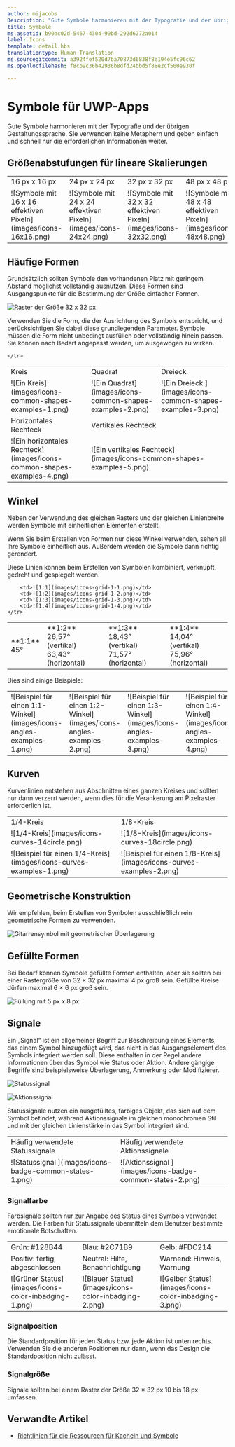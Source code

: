 ```yaml
---
author: mijacobs
Description: "Gute Symbole harmonieren mit der Typografie und der übrigen Gestaltungssprache. Sie verwenden keine Metaphern und geben einfach und schnell nur die erforderlichen Informationen weiter."
title: Symbole
ms.assetid: b90ac02d-5467-4304-99bd-292d6272a014
label: Icons
template: detail.hbs
translationtype: Human Translation
ms.sourcegitcommit: a3924fef520d7ba70873d6838f8e194e5fc96c62
ms.openlocfilehash: f8cb9c36b42936b8dfd24bbd5f88e2cf500e930f

---
```


# <a name="icons-for-uwp-apps"></a>Symbole für UWP-Apps

<link rel="stylesheet" href="https://az835927.vo.msecnd.net/sites/uwp/Resources/css/custom.css">

Gute Symbole harmonieren mit der Typografie und der übrigen Gestaltungssprache. Sie verwenden keine Metaphern und geben einfach und schnell nur die erforderlichen Informationen weiter. 

## <a name="linear-scaling-size-ramps"></a>Größenabstufungen für lineare Skalierungen 

<table>
    <tr> 
        <td>16 px x 16 px</td>
        <td>24 px x 24 px</td>
        <td>32 px x 32 px</td>
        <td>48 px x 48 px</td>
    </tr>
    <tr> 
        <td>![Symbole mit 16 x 16 effektiven Pixeln](images/icons-16x16.png)</td>
        <td>![Symbole mit 24 x 24 effektiven Pixeln](images/icons-24x24.png)</td>
        <td>![Symbole mit 32 x 32 effektiven Pixeln](images/icons-32x32.png)</td>
        <td>![Symbole mit 48 x 48 effektiven Pixeln](images/icons-48x48.png)</td>
    </tr>
</table>

## <a name="common-shapes"></a>Häufige Formen

Grundsätzlich sollten Symbole den vorhandenen Platz mit geringem Abstand möglichst vollständig ausnutzen. Diese Formen sind Ausgangspunkte für die Bestimmung der Größe einfacher Formen. 

![Raster der Größe 32 x 32 px](images/icons-common-shapes.png)

Verwenden Sie die Form, die der Ausrichtung des Symbols entspricht, und berücksichtigen Sie dabei diese grundlegenden Parameter. Symbole müssen die Form nicht unbedingt ausfüllen oder vollständig hinein passen. Sie können nach Bedarf angepasst werden, um ausgewogen zu wirken. 

<table class="uwpd-noborder">
    <tr>
        <td>Kreis<td>
        <td>Quadrat</td>
        <td>Dreieck</td>
    </tr>
    <tr>
        <td>![Ein Kreis](images/icons-common-shapes-examples-1.png)<td>
        <td>![Ein Quadrat](images/icons-common-shapes-examples-2.png)</td>
        <td>![Ein Dreieck ](images/icons-common-shapes-examples-3.png)</td>
    </tr>
        <tr>
        <td>Horizontales Rechteck<td>
        <td colspan="2">Vertikales Rechteck</td>        
        </tr>
    <tr>
        <td>![Ein horizontales Rechteck](images/icons-common-shapes-examples-4.png)<td>
        <td colspan="2">![Ein vertikales Rechteck](images/icons-common-shapes-examples-5.png)</td>
         
    </tr>

</table>

## <a name="angles"></a>Winkel

Neben der Verwendung des gleichen Rasters und der gleichen Linienbreite werden Symbole mit einheitlichen Elementen erstellt. 

Wenn Sie beim Erstellen von Formen nur diese Winkel verwenden, sehen all Ihre Symbole einheitlich aus. Außerdem werden die Symbole dann richtig gerendert. 

Diese Linien können beim Erstellen von Symbolen kombiniert, verknüpft, gedreht und gespiegelt werden. 

<table>
    <tr>
        <td>**1:1**<br/>45°</td>
        <td>**1:2**<br />26,57° (vertikal)<br/>63,43° (horizontal)</td>
        <td>**1:3**<br/>18,43° (vertikal)<br/>71,57° (horizontal)</td>
        <td>**1:4**<br/>14,04° (vertikal)<br/>75,96° (horizontal)</td>
    </tr>
    <tr>
        
        <td>![1:1](images/icons-grid-1-1.png)</td>
        <td>![1:2](images/icons-grid-1-2.png)</td>
        <td>![1:3](images/icons-grid-1-3.png)</td>
        <td>![1:4](images/icons-grid-1-4.png)</td>
    </tr>  
</table>

<p>Dies sind einige Beispiele:</p>

<table>
    <tr>
        <td>![Beispiel für einen 1:1-Winkel](images/icons-angles-examples-1.png)</td>
        <td>![Beispiel für einen 1:2-Winkel](images/icons-angles-examples-2.png)</td>
        <td>![Beispiel für einen 1:3-Winkel](images/icons-angles-examples-3.png)</td>
        <td>![Beispiel für einen 1:4-Winkel](images/icons-angles-examples-4.png)</td>
    </tr>
</table>

## <a name="curves"></a>Kurven

Kurvenlinien entstehen aus Abschnitten eines ganzen Kreises und sollten nur dann verzerrt werden, wenn dies für die Verankerung am Pixelraster erforderlich ist. 

<table>
    <tr>
        <td>1/4-Kreis</td>
        <td>1/8-Kreis</td>
    </tr>
    <tr>
        <td>![1/4-Kreis](images/icons-curves-14circle.png)</td>
        <td>![1/8-Kreis](images/icons-curves-18circle.png)</td>
    </tr>
    <tr>
        <td>![Beispiel für einen 1/4-Kreis](images/icons-curves-examples-1.png)</td>
        <td>![Beispiel für einen 1/8-Kreis](images/icons-curves-examples-2.png)</td>
    </tr>    
</table>

## <a name="geometric-construction"></a>Geometrische Konstruktion

Wir empfehlen, beim Erstellen von Symbolen ausschließlich rein geometrische Formen zu verwenden.

![Gitarrensymbol mit geometrischer Überlagerung ](images/icons-geometric-construction.png)

## <a name="filled-shapes"></a>Gefüllte Formen 

Bei Bedarf können Symbole gefüllte Formen enthalten, aber sie sollten bei einer Rastergröße von 32 × 32 px maximal 4 px groß sein. Gefüllte Kreise dürfen maximal 6 × 6 px groß sein. 

![Füllung mit 5 px x 8 px ](images/icons-filled-shapes.png)

## <a name="badges"></a>Signale

Ein „Signal“ ist ein allgemeiner Begriff zur Beschreibung eines Elements, das einem Symbol hinzugefügt wird, das nicht in das Ausgangselement des Symbols integriert werden soll. Diese enthalten in der Regel andere Informationen über das Symbol wie Status oder Aktion. Andere gängige Begriffe sind beispielsweise Überlagerung, Anmerkung oder Modifizierer. 

![Statussignal ](images/icons-badge-status.png)

![Aktionssignal ](images/icons-badge-action.png)

Statussignale nutzen ein ausgefülltes, farbiges Objekt, das sich auf dem Symbol befindet, während Aktionssignale im gleichen monochromen Stil und mit der gleichen Linienstärke in das Symbol integriert sind.

<table>
<tr>
    <td>Häufig verwendete Statussignale</td>
    <td>Häufig verwendete Aktionssignale</td>
</tr>
<tr>
    <td>![Statussignal ](images/icons-badge-common-states-1.png)</td>
    <td>![Aktionssignal ](images/icons-badge-common-states-2.png)</td>
</tr>
</table>
<p></p>

### <a name="badge-color"></a>Signalfarbe 

Farbsignale sollten nur zur Angabe des Status eines Symbols verwendet werden. Die Farben für Statussignale übermitteln dem Benutzer bestimmte emotionale Botschaften. 

<table>
<tr><td>Grün: #128B44</td><td>Blau: #2C71B9</td><td>Gelb: #FDC214</td></tr>
<tr><td>Positiv: fertig, abgeschlossen </td><td>Neutral: Hilfe, Benachrichtigung </td><td>Warnend: Hinweis, Warnung </td></tr>
<tr><td>![Grüner Status](images/icons-color-inbadging-1.png)</td><td>![Blauer Status](images/icons-color-inbadging-2.png)</td>
<td>![Gelber Status](images/icons-color-inbadging-3.png)</td></tr>
</table>
<p></p>

### <a name="badge-position"></a>Signalposition

Die Standardposition für jeden Status bzw. jede Aktion ist unten rechts. Verwenden Sie die anderen Positionen nur dann, wenn das Design die Standardposition nicht zulässt. 

### <a name="badge-sizing"></a>Signalgröße

Signale sollten bei einem Raster der Größe 32 × 32 px 10 bis 18 px umfassen. 

## <a name="related-articles"></a>Verwandte Artikel

* [Richtlinien für die Ressourcen für Kacheln und Symbole](../controls-and-patterns/tiles-and-notifications-app-assets.md)



<!--HONumber=Dec16_HO2-->


